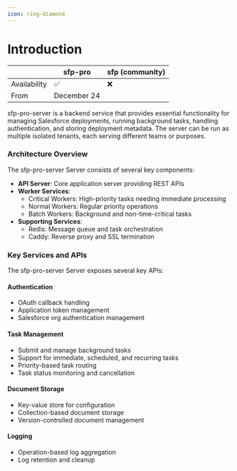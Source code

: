 ```yaml
---
icon: ring-diamond
---
```


# Introduction

|              | sfp-pro     | sfp (community) |
| ------------ | ----------- | --------------- |
| Availability | ✅           | ❌               |
| From         | December 24 |                 |



sfp-pro-server is a backend service that provides essential functionality for managing Salesforce deployments, running background tasks, handling authentication, and storing deployment metadata. The server can be run as multiple isolated tenants, each serving different teams or purposes.

### Architecture Overview

The sfp-pro-server Server consists of several key components:

* **API Server**: Core application server providing REST APIs
* **Worker Services**:
  * Critical Workers: High-priority tasks needing immediate processing
  * Normal Workers: Regular priority operations
  * Batch Workers: Background and non-time-critical tasks
* **Supporting Services**:
  * Redis: Message queue and task orchestration
  * Caddy: Reverse proxy and SSL termination



### Key Services and APIs

The sfp-pro-server Server exposes several key APIs:

#### Authentication

* OAuth callback handling
* Application token management
* Salesforce org authentication management

#### Task Management

* Submit and manage background tasks
* Support for immediate, scheduled, and recurring tasks
* Priority-based task routing
* Task status monitoring and cancellation

#### Document Storage

* Key-value store for configuration
* Collection-based document storage
* Version-controlled document management

#### Logging

* Operation-based log aggregation
* Log retention and cleanup
